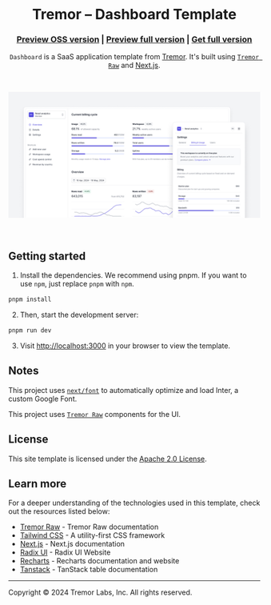 <br />
<div align="center">

<h1 align="center">
  Tremor – Dashboard Template
</h1>

<h3 align="center">
  <a href="https://dashboard-oss.tremor.so/overview">Preview OSS version</a> |
  <a href="https://dashboard.tremor.so/overview">Preview full version</a> |
  <a href="https://blocks.tremor.so/templates">Get full version</a>
</h3>

`Dashboard` is a SaaS application template from [Tremor](https://tremor.so). It's built
using [`Tremor Raw`](https://raw.tremor.so/docs/getting-started/installation)
and [Next.js](https://nextjs.org).

<br />

[![Tremor Banner](public/og_github.jpg)](https://dashboard.tremor.so/overview)

</div>

<br />

## Getting started

1. Install the dependencies. We recommend using pnpm. If you want to use `npm`,
   just replace `pnpm` with `npm`.

```bash
pnpm install
```

2. Then, start the development server:

```bash
pnpm run dev
```

3. Visit [http://localhost:3000](http://localhost:3000) in your browser to view
   the template.

## Notes

This project uses
[`next/font`](https://nextjs.org/docs/basic-features/font-optimization) to
automatically optimize and load Inter, a custom Google Font.

This project uses
[`Tremor Raw`](https://raw.tremor.so/docs/getting-started/installation)
components for the UI.

## License

This site template is licensed under the
[Apache 2.0 License](https://github.com/tremorlabs/tremor-dashboard-template?tab=License-1-ov-file#readme).

## Learn more

For a deeper understanding of the technologies used in this template, check out
the resources listed below:

- [Tremor Raw](https://raw.tremor.so) - Tremor Raw documentation
- [Tailwind CSS](https://tailwindcss.com) - A utility-first CSS framework
- [Next.js](https://nextjs.org/docs) - Next.js documentation
- [Radix UI](https://www.radix-ui.com) - Radix UI Website
- [Recharts](https://recharts.org) - Recharts documentation and website
- [Tanstack](https://tanstack.com/table/latest) - TanStack table documentation

---

Copyright © 2024 Tremor Labs, Inc. All rights reserved.
